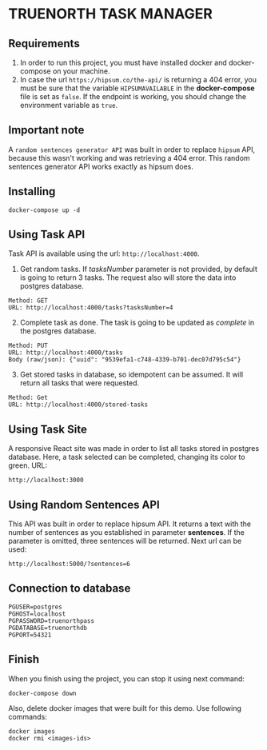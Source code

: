 # TRUENORTH TASK MANAGER

## Requirements
1. In order to run this project, you must have installed docker and docker-compose on your machine.
2. In case the url `https://hipsum.co/the-api/` is returning a 404 error, you must be sure that the variable `HIPSUMAVAILABLE` in the **docker-compose** file is set as `false`. If the endpoint is working, you should change the environment variable as `true`.

## Important note
A `random sentences generator API` was built in order to replace `hipsum` API, because this wasn't working and was retrieving a 404 error. This random sentences generator API works exactly as hipsum does.

## Installing
```
docker-compose up -d
```

## Using Task API

Task API is available using the url: `http://localhost:4000`.

1. Get random tasks. If *tasksNumber* parameter is not provided, by default is going to return 3 tasks. The request also will store the data into postgres database.

```
Method: GET
URL: http://localhost:4000/tasks?tasksNumber=4
```

2. Complete task as done. The task is going to be updated as *complete* in the postgres database.

```
Method: PUT
URL: http://localhost:4000/tasks
Body (raw/json): {"uuid": "9539efa1-c748-4339-b701-dec07d795c54"}
```

3. Get stored tasks in database, so idempotent can be assumed. It will return all tasks that were requested.

```
Method: Get
URL: http://localhost:4000/stored-tasks
```

## Using Task Site

A responsive React site was made in order to list all tasks stored in postgres database. Here, a task selected can be completed, changing its color to green. URL:

```
http://localhost:3000
```

## Using Random Sentences API

This API was built in order to replace hipsum API. It returns a text with the number of sentences as you established in parameter **sentences**. If the parameter is omitted, three sentences will be returned. Next url can be used:

```
http://localhost:5000/?sentences=6
```

## Connection to database
```
PGUSER=postgres
PGHOST=localhost
PGPASSWORD=truenorthpass
PGDATABASE=truenorthdb
PGPORT=54321
```

## Finish

When you finish using the project, you can stop it using next command:

```
docker-compose down
```

Also, delete docker images that were built for this demo. Use following commands:

```
docker images
docker rmi <images-ids>
```